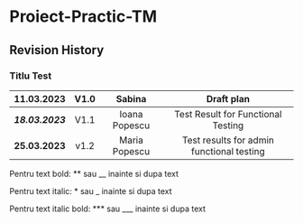 # Proiect-Practic-TM
## Revision History
### Titlu Test
| 11.03.2023 | V1.0    | Sabina    |  Draft plan |
| :-----: | :---: | :---: | :---: |
| ***18.03.2023*** | V1.1   | Ioana Popescu   | Test Result for Functional Testing |
| __25.03.2023__ | v1.2| Maria Popescu | Test results for admin functional testing |

Pentru text bold: ** sau __ inainte si dupa text

Pentru text italic: * sau _ inainte si dupa text

Pentru text italic bold: *** sau ___ inainte si dupa text
